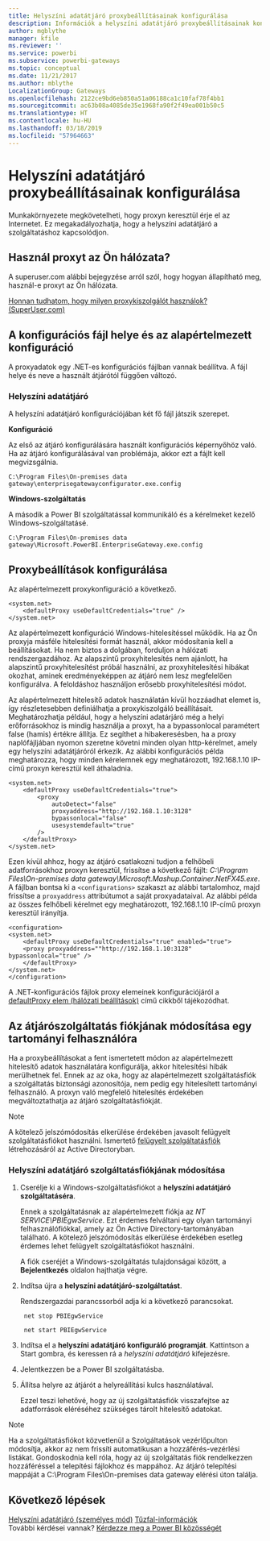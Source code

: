 ```yaml
---
title: Helyszíni adatátjáró proxybeállításainak konfigurálása
description: Információk a helyszíni adatátjáró proxybeállításainak konfigurálásáról.
author: mgblythe
manager: kfile
ms.reviewer: ''
ms.service: powerbi
ms.subservice: powerbi-gateways
ms.topic: conceptual
ms.date: 11/21/2017
ms.author: mblythe
LocalizationGroup: Gateways
ms.openlocfilehash: 2122ce9bd6eb850a51a06188ca1c10faf78f4bb1
ms.sourcegitcommit: ac63b08a4085de35e1968fa90f2f49ea001b50c5
ms.translationtype: HT
ms.contentlocale: hu-HU
ms.lasthandoff: 03/18/2019
ms.locfileid: "57964663"
---
```

# <a name="configuring-proxy-settings-for-the-on-premises-data-gateway"></a>Helyszíni adatátjáró proxybeállításainak konfigurálása
Munkakörnyezete megkövetelheti, hogy proxyn keresztül érje el az Internetet. Ez megakadályozhatja, hogy a helyszíni adatátjáró a szolgáltatáshoz kapcsolódjon.

## <a name="does-your-network-use-a-proxy"></a>Használ proxyt az Ön hálózata?
A superuser.com alábbi bejegyzése arról szól, hogy hogyan állapítható meg, használ-e proxyt az Ön hálózata.

[Honnan tudhatom, hogy milyen proxykiszolgálót használok? (SuperUser.com)](https://superuser.com/questions/346372/how-do-i-know-what-proxy-server-im-using)

## <a name="configuration-file-location-and-default-configuration"></a>A konfigurációs fájl helye és az alapértelmezett konfiguráció
A proxyadatok egy .NET-es konfigurációs fájlban vannak beállítva. A fájl helye és neve a használt átjárótól függően változó.

### <a name="on-premises-data-gateway"></a>Helyszíni adatátjáró
A helyszíni adatátjáró konfigurációjában két fő fájl játszik szerepet.

**Konfiguráció**

Az első az átjáró konfigurálására használt konfigurációs képernyőhöz való. Ha az átjáró konfigurálásával van problémája, akkor ezt a fájlt kell megvizsgálnia.

    C:\Program Files\On-premises data gateway\enterprisegatewayconfigurator.exe.config

**Windows-szolgáltatás**

A második a Power BI szolgáltatással kommunikáló és a kérelmeket kezelő Windows-szolgáltatásé.

    C:\Program Files\On-premises data gateway\Microsoft.PowerBI.EnterpriseGateway.exe.config

## <a name="configuring-proxy-settings"></a>Proxybeállítások konfigurálása
Az alapértelmezett proxykonfiguráció a következő.

```
<system.net>
    <defaultProxy useDefaultCredentials="true" />
</system.net>
```


Az alapértelmezett konfiguráció Windows-hitelesítéssel működik. Ha az Ön proxyja másféle hitelesítési formát használ, akkor módosítania kell a beállításokat. Ha nem biztos a dolgában, forduljon a hálózati rendszergazdához. Az alapszintű proxyhitelesítés nem ajánlott, ha alapszintű proxyhitelesítést próbál használni, az proxyhitelesítési hibákat okozhat, aminek eredményeképpen az átjáró nem lesz megfelelően konfigurálva. A feloldáshoz használjon erősebb proxyhitelesítési módot.

Az alapértelmezett hitelesítő adatok használatán kívül hozzáadhat <proxy> elemet is, így részletesebben definiálhatja a proxykiszolgáló beállításait. Meghatározhatja például, hogy a helyszíni adatárjáró még a helyi erőforrásokhoz is mindig használja a proxyt, ha a bypassonlocal paramétert false (hamis) értékre állítja. Ez segíthet a hibakeresésben, ha a proxy naplófájljában nyomon szeretne követni minden olyan http-kérelmet, amely egy helyszíni adatátjáróról érkezik. Az alábbi konfigurációs példa meghatározza, hogy minden kérelemnek egy meghatározott, 192.168.1.10 IP-című proxyn keresztül kell áthaladnia.

```
<system.net>
    <defaultProxy useDefaultCredentials="true">
        <proxy  
            autoDetect="false"  
            proxyaddress="http://192.168.1.10:3128"  
            bypassonlocal="false"  
            usesystemdefault="true"
        />  
    </defaultProxy>
</system.net>
```

Ezen kívül ahhoz, hogy az átjáró csatlakozni tudjon a felhőbeli adatforrásokhoz proxyn keresztül, frissítse a következő fájlt: *C:\Program Files\On-premises data gateway\Microsoft.Mashup.Container.NetFX45.exe*. A fájlban bontsa ki a `<configurations>` szakaszt az alábbi tartalomhoz, majd frissítse a `proxyaddress` attribútumot a saját proxyadataival. Az alábbi példa az összes felhőbeli kérelmet egy meghatározott, 192.168.1.10 IP-című proxyn keresztül irányítja.

```
<configuration>
<system.net>
    <defaultProxy useDefaultCredentials="true" enabled="true">
    <proxy proxyaddress=""http://192.168.1.10:3128" bypassonlocal="true" />
    </defaultProxy>
</system.net>
</configuration>
```

A .NET-konfigurációs fájlok proxy elemeinek konfigurációjáról a [defaultProxy elem (hálózati beállítások)](https://msdn.microsoft.com/library/kd3cf2ex.aspx) című cikkből tájékozódhat.

## <a name="changing-the-gateway-service-account-to-a-domain-user"></a>Az átjárószolgáltatás fiókjának módosítása egy tartományi felhasználóra
Ha a proxybeállításokat a fent ismertetett módon az alapértelmezett hitelesítő adatok használatára konfigurálja, akkor hitelesítési hibák merülhetnek fel. Ennek az az oka, hogy az alapértelmezett szolgáltatásfiók a szolgáltatás biztonsági azonosítója, nem pedig egy hitelesített tartományi felhasználó. A proxyn való megfelelő hitelesítés érdekében megváltoztathatja az átjáró szolgáltatásfiókját.

> [!NOTE]
> A kötelező jelszómódosítás elkerülése érdekében javasolt felügyelt szolgáltatásfiókot használni. Ismertető [felügyelt szolgáltatásfiók](https://technet.microsoft.com/library/dd548356.aspx) létrehozásáról az Active Directoryban.
> 
> 

### <a name="change-the-on-premises-data-gateway-service-account"></a>Helyszíni adatátjáró szolgáltatásfiókjának módosítása
1. Cserélje ki a Windows-szolgáltatásfiókot a **helyszíni adatátjáró szolgáltatáséra**.

    Ennek a szolgáltatásnak az alapértelmezett fiókja az *NT SERVICE\PBIEgwService*. Ezt érdemes felváltani egy olyan tartományi felhasználófiókkal, amely az Ön Active Directory-tartományában található. A kötelező jelszómódosítás elkerülése érdekében esetleg érdemes lehet felügyelt szolgáltatásfiókot használni.

    A fiók cseréjét a Windows-szolgáltatás tulajdonságai között, a **Bejelentkezés** oldalon hajthatja végre.
2. Indítsa újra a **helyszíni adatátjáró-szolgáltatást**.

    Rendszergazdai parancssorból adja ki a következő parancsokat.

        net stop PBIEgwService

        net start PBIEgwService
3. Indítsa el a **helyszíni adatátjáró konfiguráló programját**. Kattintson a Start gombra, és keressen rá a *helyszíni adatátjáró* kifejezésre.
4. Jelentkezzen be a Power BI szolgáltatásba.
5. Állítsa helyre az átjárót a helyreállítási kulcs használatával.

    Ezzel teszi lehetővé, hogy az új szolgáltatásfiók visszafejtse az adatforrások eléréséhez szükséges tárolt hitelesítő adatokat.

> [!NOTE]
> Ha a szolgáltatásfiókot közvetlenül a Szolgáltatások vezérlőpulton módosítja, akkor az nem frissíti automatikusan a hozzáférés-vezérlési listákat. Gondoskodnia kell róla, hogy az új szolgáltatás fiók rendelkezzen hozzáféréssel a telepítési fájlokhoz és mappához. Az átjáró telepítési mappáját a C:\Program Files\On-premises data gateway elérési úton találja. 
> 

## <a name="next-steps"></a>Következő lépések
[Helyszíni adatátjáró (személyes mód)](service-gateway-personal-mode.md)
[Tűzfal-információk](service-gateway-onprem-tshoot.md#firewall-or-proxy)  
További kérdései vannak? [Kérdezze meg a Power BI közösségét](http://community.powerbi.com/)

